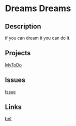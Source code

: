 # Dreams Dreams

## Description
if you can dream it you can do it.

## Projects
 [MyToDo](https://github.com/users/zamdin21/projects/1)

## Issues
 [Issue](https://github.com/zamdin21/bet/issues/new?assignees=zamdin21&labels=&template=issue-template.md&title=)

## Links
 [bet](https://github.com/zamdin21/bet)

<!---
zamdin21/zamdin21 is a ✨ special ✨ repository because its `README.md` (this file) appears on your GitHub profile.
You can click the Preview link to take a look at your changes.
--->
